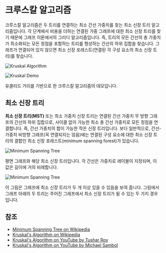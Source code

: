 # 크루스칼 알고리즘

크루스칼 알고리즘은 두 트리를 연결하는 최소 간선 가중치를 찾는 최소 신장 트리 알고리즘입니다.
각 단계에서 비용을 더하는 연결된 가중 그래프에 대한 최소 신장 트리를 찾기 때문에 그래프 이론에서의 그리디 알고리즘입니다. 즉, 트리의 모든 간선의 총 가중치가 최소화되는 모든 정점을 포함하는 트리를 형성하는 간선의 하위 집합을 찾습니다. 그래프가 연결되어 있지 않으면 최소 신장 포레스트(연결된 각 구성 요소의 최소 신장 트리)를 찾습니다.

![Kruskal Algorithm](https://upload.wikimedia.org/wikipedia/commons/5/5c/MST_kruskal_en.gif)

![Kruskal Demo](https://upload.wikimedia.org/wikipedia/commons/b/bb/KruskalDemo.gif)

유클리드 거리를 기반으로 한 크루스칼 알고리즘의 데모입니다.

## 최소 신장 트리

**최소 신장 트리(MST)** 또는 최소 가중치 신장 트리는 연결된 간선 가중치 무 방향 그래프의 간선의 하위 집합으로, 사이클 없이 가능한 최소 총 간선 가중치로 모든 정점을 연결합니다. 즉, 간선 가중치의 합이 가능한 작은 신장 트리입니다. 보다 일반적으로, 간선-가중치 비방향 그래프(꼭 연결되지는 않음)에는 연결된 구성 요소에 대한 최소 신장 트리의 결합인 최소 신장 포레스트(minimum spanning forest)가 있습니다.

![Minimum Spanning Tree](https://upload.wikimedia.org/wikipedia/commons/d/d2/Minimum_spanning_tree.svg)

평면 그래프와 해당 최소 신장 트리입니다. 각 간선은 가중치로 레이블이 지정되며, 이 값은 길이에 거의 비례합니다.

![Minimum Spanning Tree](https://upload.wikimedia.org/wikipedia/commons/c/c9/Multiple_minimum_spanning_trees.svg)

이 그림은 그래프에 최소 신장 트리가 두 개 이상 있을 수 있음을 보여 줍니다. 그림에서 그래프 아래의 두 트리는 주어진 그래프에서 최소 신장 트리가 될 수 있는 두 가지 경우입니다.

## 참조

- [Minimum Spanning Tree on Wikipedia](https://en.wikipedia.org/wiki/Minimum_spanning_tree)
- [Kruskal's Algorithm on Wikipedia](https://en.wikipedia.org/wiki/Kruskal%27s_algorithm)
- [Kruskal's Algorithm on YouTube by Tushar Roy](https://www.youtube.com/watch?v=fAuF0EuZVCk&list=PLLXdhg_r2hKA7DPDsunoDZ-Z769jWn4R8)
- [Kruskal's Algorithm on YouTube by Michael Sambol](https://www.youtube.com/watch?v=71UQH7Pr9kU&list=PLLXdhg_r2hKA7DPDsunoDZ-Z769jWn4R8)
